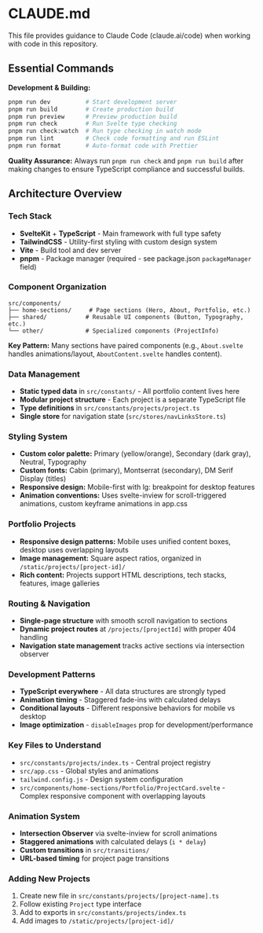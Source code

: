 # CLAUDE.md

This file provides guidance to Claude Code (claude.ai/code) when working with code in this repository.

## Essential Commands

**Development & Building:**

```bash
pnpm run dev          # Start development server
pnpm run build        # Create production build
pnpm run preview      # Preview production build
pnpm run check        # Run Svelte type checking
pnpm run check:watch  # Run type checking in watch mode
pnpm run lint         # Check code formatting and run ESLint
pnpm run format       # Auto-format code with Prettier
```

**Quality Assurance:**
Always run `pnpm run check` and `pnpm run build` after making changes to ensure TypeScript compliance and successful builds.

## Architecture Overview

### Tech Stack

- **SvelteKit** + **TypeScript** - Main framework with full type safety
- **TailwindCSS** - Utility-first styling with custom design system
- **Vite** - Build tool and dev server
- **pnpm** - Package manager (required - see package.json `packageManager` field)

### Component Organization

```
src/components/
├── home-sections/     # Page sections (Hero, About, Portfolio, etc.)
├── shared/           # Reusable UI components (Button, Typography, etc.)
└── other/            # Specialized components (ProjectInfo)
```

**Key Pattern:** Many sections have paired components (e.g., `About.svelte` handles animations/layout, `AboutContent.svelte` handles content).

### Data Management

- **Static typed data** in `src/constants/` - All portfolio content lives here
- **Modular project structure** - Each project is a separate TypeScript file
- **Type definitions** in `src/constants/projects/project.ts`
- **Single store** for navigation state (`src/stores/navLinksStore.ts`)

### Styling System

- **Custom color palette:** Primary (yellow/orange), Secondary (dark gray), Neutral, Typography
- **Custom fonts:** Cabin (primary), Montserrat (secondary), DM Serif Display (titles)
- **Responsive design:** Mobile-first with lg: breakpoint for desktop features
- **Animation conventions:** Uses svelte-inview for scroll-triggered animations, custom keyframe animations in app.css

### Portfolio Projects

- **Responsive design patterns:** Mobile uses unified content boxes, desktop uses overlapping layouts
- **Image management:** Square aspect ratios, organized in `/static/projects/[project-id]/`
- **Rich content:** Projects support HTML descriptions, tech stacks, features, image galleries

### Routing & Navigation

- **Single-page structure** with smooth scroll navigation to sections
- **Dynamic project routes** at `/projects/[projectId]` with proper 404 handling
- **Navigation state management** tracks active sections via intersection observer

### Development Patterns

- **TypeScript everywhere** - All data structures are strongly typed
- **Animation timing** - Staggered fade-ins with calculated delays
- **Conditional layouts** - Different responsive behaviors for mobile vs desktop
- **Image optimization** - `disableImages` prop for development/performance

### Key Files to Understand

- `src/constants/projects/index.ts` - Central project registry
- `src/app.css` - Global styles and animations
- `tailwind.config.js` - Design system configuration
- `src/components/home-sections/Portfolio/ProjectCard.svelte` - Complex responsive component with overlapping layouts

### Animation System

- **Intersection Observer** via svelte-inview for scroll animations
- **Staggered animations** with calculated delays (`i * delay`)
- **Custom transitions** in `src/transitions/`
- **URL-based timing** for project page transitions

### Adding New Projects

1. Create new file in `src/constants/projects/[project-name].ts`
2. Follow existing `Project` type interface
3. Add to exports in `src/constants/projects/index.ts`
4. Add images to `/static/projects/[project-id]/`
